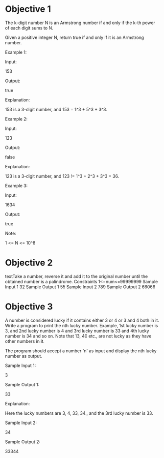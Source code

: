 # Objective 1

The k-digit number N is an Armstrong number if and only if the k-th power of each digit sums to N.

 

Given a positive integer N, return true if and only if it is an Armstrong number.

 

Example 1:

 

Input:

 

153

 

Output:

 

true

 

Explanation:

 

153 is a 3-digit number, and 153 = 1^3 + 5^3 + 3^3.

 

Example 2:

 

Input:

 

123

 

Output:

 

false

 

Explanation:

 

123 is a 3-digit number, and 123 != 1^3 + 2^3 + 3^3 = 36.

 

Example 3:

 

Input:

 

1634

 

Output:

 

true

 

Note:

 

1 <= N <= 10^8

# Objective 2

textTake a number, reverse it and add it to the original number until the obtained number is a palindrome. Constraints 1<=num<=99999999 Sample Input 1 32 Sample Output 1 55 Sample Input 2 789 Sample Output 2 66066

# Objective 3

A number is considered lucky if it contains either 3 or 4 or 3 and 4 both in it. Write a program to print the nth lucky number. Example, 1st lucky number is 3, and 2nd lucky number is 4 and 3rd lucky number is 33 and 4th lucky number is 34 and so on. Note that 13, 40 etc., are not lucky as they have other numbers in it.

 

The program should accept a number 'n' as input and display the nth lucky number as output.

 

Sample Input 1:

 

3

 

Sample Output 1:

 

33

 

Explanation:

 

Here the lucky numbers are 3, 4, 33, 34., and the 3rd lucky number is 33.

 

Sample Input 2:

 

34

 

Sample Output 2:

 

33344